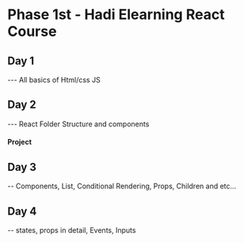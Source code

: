 # Phase 1st - Hadi Elearning React Course

## Day 1

--- All basics of Html/css JS

## Day 2

--- React Folder Structure and components

#### Project

## Day 3

-- Components, List, Conditional Rendering, Props, Children and etc...

## Day 4

-- states, props in detail, Events, Inputs
